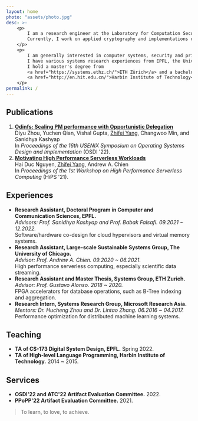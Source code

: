 ```yaml
---
layout: home
photo: "assets/photo.jpg"
desc: >-
    <p>
        I am a research engineer at the Laboratory for Computation Security of EPFL, led by <a href="https://ic-people.epfl.ch/~achiesa/">Prof. Alessandro Chiesa</a>.
        Currently, I work on applied cryptography and implementations of zero-knowledge proofs.
    </p>
    <p>
        I am generally interested in computer systems, security and privacy.
        I have various systems research experiences from EPFL, the Univeristy of Chicago, ETH Zürich and MSRA. 
        I hold a master's degree from 
        <a href="https://systems.ethz.ch/">ETH Zürich</a> and a bachelor's degree from
        <a href="http://en.hit.edu.cn/">Harbin Institute of Technology</a>.
    </p>
permalink: /
---
```


<h2>Publications</h2>

<ol>
    <li>
        <a href="https://www.usenix.org/conference/osdi22/presentation/zhou-diyu"><b>Odinfs: Scaling PM performance with Opportunistic Delegation</b></a> <br>
        Diyu Zhou, Yuchen Qian, Vishal Gupta, <u>Zhifei Yang</u>, Changwoo Min, and Sanidhya Kashyap<br>
        In <i>Proceedings of the 16th USENIX Symposium on Operating Systems Design and Implementation</i> (OSDI '22). 
    </li>
    <li>
        <a href="https://dl.acm.org/doi/abs/10.1145/3452413.3464786"><b>Motivating High Performance Serverless Workloads</b></a> <br>
        Hai Duc Nguyen, <u>Zhifei Yang</u>, Andrew A. Chien<br>
        In <i>Proceedings of the 1st Workshop on High Performance Serverless Computing</i> (HiPS '21).
    </li>
</ol>

<h2>Experiences</h2>

<ul>
    <li>
        <b>Research Assistant, Doctoral Program in Computer and Communication Sciences, EPFL.</b> <br>
        <i>Advisors: Prof. Sanidhya Kashyap and Prof. Babak Falsafi. 09.2021 ~ 12.2022. </i> <br>
        Software/hardware co-design for cloud hypervisors and virtual memory systems.
    </li>
    <li>
        <b>Research Assistant, Large-scale Sustainable Systems Group, The University of Chicago.</b> <br>
        <i>Advisor: Prof. Andrew A. Chien. 09.2020 ~ 06.2021. </i> <br>
        High performance serverless computing, especially scientific data streaming.
    </li>
    <li>
        <b>Research Assistant and Master Thesis, Systems Group, ETH Zurich.</b> <br>
        <i>Advisor: Prof. Gustavo Alonso. 2018 ~ 2020.</i> <br>
        FPGA accelerators for database operations, such as B-Tree indexing and aggregation.
    </li>
    <li>
        <b>Research Intern, Systems Research Group, Microsoft Research Asia.</b> <br>
        <i>Mentors: Dr. Hucheng Zhou and Dr. Lintao Zhang. 06.2016 ~ 04.2017. </i> <br>
        Performance optimization for distributed machine learning systems.
    </li>
</ul>

<h2>Teaching</h2>

<ul>
    <li>
        <b>TA of CS-173 Digital System Design, EPFL.</b> Spring 2022.<br>
    </li>
    <li>
        <b>TA of High-level Language Programming, Harbin Institute of Technology.</b> 2014 ~ 2015.<br>
    </li>
</ul>


<h2>Services</h2>

<ul>
    <li>
        <b>OSDI'22 and ATC'22 Artifact Evaluation Committee.</b> 2022.<br>
    </li>
    <li>
        <b>PPoPP'22 Artifact Evaluation Committee.</b> 2021.<br>
    </li>
</ul>

<blockquote>
    To learn, to love, to achieve.
</blockquote>
